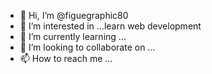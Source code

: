 - 👋 Hi, I’m @figuegraphic80
- 👀 I’m interested in ...learn web development
- 🌱 I’m currently learning ...
- 💞️ I’m looking to collaborate on ...
- 📫 How to reach me ...

<!---
figuegraphic80/figuegraphic80 is a ✨ special ✨ repository because its `README.md` (this file) appears on your GitHub profile.
You can click the Preview link to take a look at your changes.
--->
